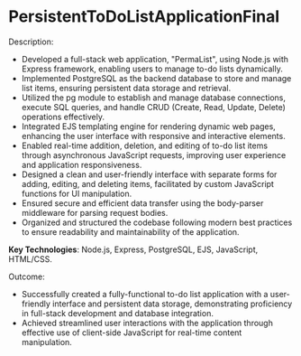 # PersistentToDoListApplicationFinal
<p>Description:</p>
<ul>
  <li>Developed a full-stack web application, "PermaList", using Node.js with Express framework, enabling users to manage to-do lists dynamically.
</li>
  <li>Implemented PostgreSQL as the backend database to store and manage list items, ensuring persistent data storage and retrieval.
</li>
  <li>Utilized the pg module to establish and manage database connections, execute SQL queries, and handle CRUD (Create, Read, Update, Delete) operations effectively.
</li>
  <li>Integrated EJS templating engine for rendering dynamic web pages, enhancing the user interface with responsive and interactive elements.
</li>
  <li>Enabled real-time addition, deletion, and editing of to-do list items through asynchronous JavaScript requests, improving user experience and application responsiveness.
</li>
  <li>Designed a clean and user-friendly interface with separate forms for adding, editing, and deleting items, facilitated by custom JavaScript functions for UI manipulation.
</li>
  <li>Ensured secure and efficient data transfer using the body-parser middleware for parsing request bodies.
</li>
  <li>Organized and structured the codebase following modern best practices to ensure readability and maintainability of the application.
</li>
</ul>

<p> <strong>Key Technologies</strong>: Node.js, Express, PostgreSQL, EJS, JavaScript, HTML/CSS.</p>
<p>Outcome:</p>
<ul>
  <li>Successfully created a fully-functional to-do list application with a user-friendly interface and persistent data storage, demonstrating proficiency in full-stack development and database integration.
</li>
  <li>Achieved streamlined user interactions with the application through effective use of client-side JavaScript for real-time content manipulation.
</li>
</ul>
